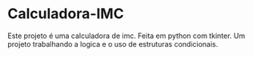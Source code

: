 # Calculadora-IMC
Este projeto é uma calculadora de imc. 
Feita em python com tkinter. Um projeto trabalhando a logica e o uso de estruturas condicionais.
